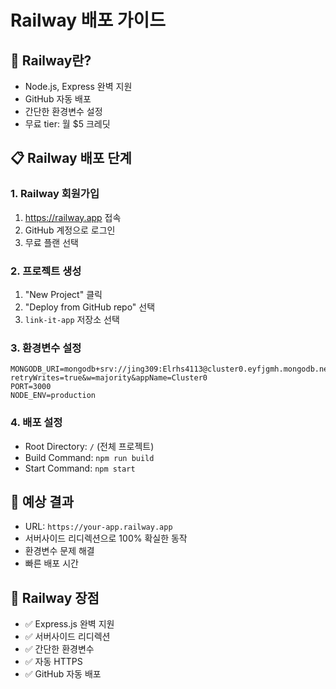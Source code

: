 # Railway 배포 가이드

## 🚀 Railway란?
- Node.js, Express 완벽 지원
- GitHub 자동 배포
- 간단한 환경변수 설정
- 무료 tier: 월 $5 크레딧

## 📋 Railway 배포 단계

### 1. Railway 회원가입
1. https://railway.app 접속
2. GitHub 계정으로 로그인
3. 무료 플랜 선택

### 2. 프로젝트 생성
1. "New Project" 클릭
2. "Deploy from GitHub repo" 선택
3. `link-it-app` 저장소 선택

### 3. 환경변수 설정
```
MONGODB_URI=mongodb+srv://jing309:Elrhs4113@cluster0.eyfjgmh.mongodb.net/sample_mflix?retryWrites=true&w=majority&appName=Cluster0
PORT=3000
NODE_ENV=production
```

### 4. 배포 설정
- Root Directory: `/` (전체 프로젝트)
- Build Command: `npm run build`
- Start Command: `npm start`

## 🎯 예상 결과
- URL: `https://your-app.railway.app`
- 서버사이드 리디렉션으로 100% 확실한 동작
- 환경변수 문제 해결
- 빠른 배포 시간

## 🔧 Railway 장점
- ✅ Express.js 완벽 지원
- ✅ 서버사이드 리디렉션
- ✅ 간단한 환경변수
- ✅ 자동 HTTPS
- ✅ GitHub 자동 배포
